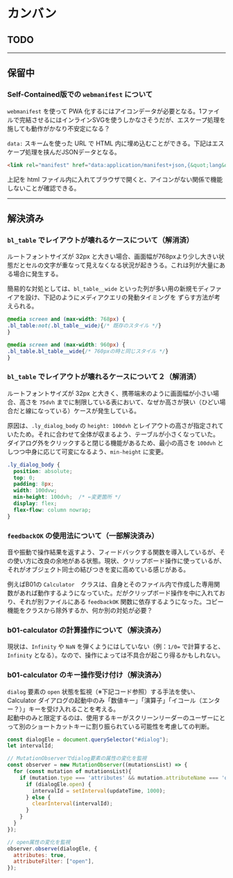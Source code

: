 # カンバン

## TODO

---

## 保留中

### Self-Contained版での `webmanifest` について

`webmanifest` を使って PWA 化するにはアイコンデータが必要となる。1ファイルで完結させるにはインラインSVGを使うしかなさそうだが、エスケープ処理を施しても動作がかなり不安定になる？

`data:` スキームを使った URL で HTML 内に埋め込むことができる。下記はエスケープ処理を挟んだJSONデータとなる。

```html
<link rel="manifest" href="data:application/manifest+json,{&quot;lang&quot;: &quot;ja&quot;,&quot;dir&quot;: &quot;ltr&quot;,&quot;name&quot;: &quot;JIG-A:簡易ツール集&quot;,&quot;short_name&quot;: &quot;JIG-A&quot;,&quot;scope&quot;: &quot;/&quot;,&quot;start_url&quot;: &quot;.&quot;,&quot;display&quot;: &quot;standalone&quot;}">
```

上記を html ファイル内に入れてブラウザで開くと、アイコンがない関係で機能しないことが確認できる。

---

## 解決済み

### `bl_table` でレイアウトが壊れるケースについて（解消済）

ルートフォントサイズが 32px と大きい場合、画面幅が768pxより少し大きい状態だとセルの文字が重なって見えなくなる状況が起きうる。これは列が大量にある場合に発生する。

簡易的な対処としては、`bl_table__wide` といった列が多い用の新規モディファイアを設け、下記のようにメディアクエリの発動タイミングを ずらす方法が考えられる。

```css
@media screen and (max-width: 768px) {
.bl_table:not(.bl_table__wide){/* 既存のスタイル */}
}

@media screen and (max-width: 960px) {
.bl_table.bl_table__wide{/* 760pxの時と同じスタイル */}
}
```

### `bl_table` でレイアウトが壊れるケースについて２（解消済）

ルートフォントサイズが 32px と大きく、携帯端末のように画面幅が小さい場合、高さを `75dvh` までに制限している表において、なぜか高さが狭い（ひどい場合だと線になっている）ケースが発生している。

原因は、`.ly_dialog_body` の `height: 100dvh` とレイアウトの高さが指定されていたため。それに合わせて全体が収まるよう、テーブルが小さくなっていた。  
ダイアログ外をクリックすると閉じる機能があるため、最小の高さを `100dvh` としつつ中身に応じて可変になるよう、`min-height` に変更。

```css
.ly_dialog_body {
  position: absolute;
  top: 0;
  padding: 8px;
  width: 100dvw;
  min-height: 100dvh;  /* ←変更箇所 */
  display: flex;
  flex-flow: column nowrap;
}
```

### `feedbackOK` の使用法について（一部解決済み）

音や振動で操作結果を返すよう、フィードバックする関数を導入しているが、その使い方に改良の余地がある状態。現状、クリップボード操作に使っているが、それがオブジェクト同士の結びつきを変に高めている感じがある。

例えばB01の `Calculator`　クラスは、自身とそのファイル内で作成した専用関数があれば動作するようになっていた。だがクリップボード操作を中に入れており、それが別ファイルにある `feedbackOK` 関数に依存するようになった。コピー機能をクラスから除外するか、何か別の対処が必要？

### b01-calculator の計算操作について（解決済み）

現状は、`Infinity` や `NaN` を弾くようにはしていない（例：`1/0=` で計算すると、`Infinity` となる）。なので、操作によっては不具合が起こり得るかもしれない。

### b01-calculator のキー操作受け付け（解決済み）

`dialog` 要素の `open` 状態を監視（※下記コード参照）する手法を使い、Calculator ダイアログの起動中のみ「数値キー」「演算子」「イコール（エンター？）」キーを受け入れることを考える。  
起動中のみと限定するのは、使用するキーがスクリーンリーダーのユーザーにとって別のショートカットキーに割り振られている可能性を考慮しての判断。

```javascript
const dialogEle = document.querySelector("#dialog");
let intervalId;

// MutationObserverでdialog要素の属性の変化を監視
const observer = new MutationObserver((mutationsList) => {
  for (const mutation of mutationsList){
    if (mutation.type === 'attributes' && mutation.attributeName === 'open') {
      if (dialogEle.open) {
        intervalId = setInterval(updateTime, 1000);
      } else {
        clearInterval(intervalId);
      }
    }
  }
});

// open属性の変化を監視
observer.observe(dialogEle, {
  attributes: true,
  attributeFilter: ["open"],
});
```
